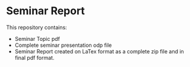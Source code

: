# Seminar Report
This repository contains:
* Seminar Topic pdf
* Complete seminar presentation odp file
* Seminar Report created on LaTex format as a complete zip file and in final pdf format.
